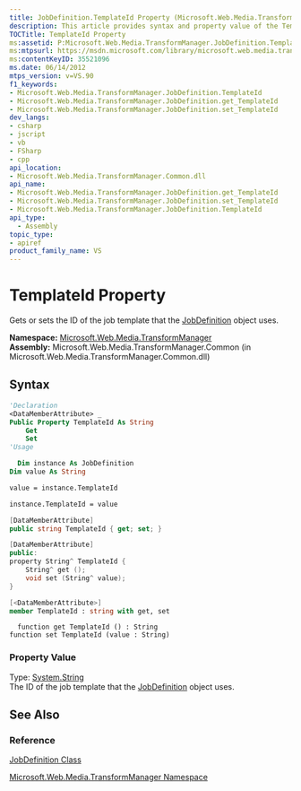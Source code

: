 ```yaml
---
title: JobDefinition.TemplateId Property (Microsoft.Web.Media.TransformManager)
description: This article provides syntax and property value of the TemplateId Property, which gets or sets the ID of the job template that the JobDefinition object uses.
TOCTitle: TemplateId Property
ms:assetid: P:Microsoft.Web.Media.TransformManager.JobDefinition.TemplateId
ms:mtpsurl: https://msdn.microsoft.com/library/microsoft.web.media.transformmanager.jobdefinition.templateid(v=VS.90)
ms:contentKeyID: 35521096
ms.date: 06/14/2012
mtps_version: v=VS.90
f1_keywords:
- Microsoft.Web.Media.TransformManager.JobDefinition.TemplateId
- Microsoft.Web.Media.TransformManager.JobDefinition.get_TemplateId
- Microsoft.Web.Media.TransformManager.JobDefinition.set_TemplateId
dev_langs:
- csharp
- jscript
- vb
- FSharp
- cpp
api_location:
- Microsoft.Web.Media.TransformManager.Common.dll
api_name:
- Microsoft.Web.Media.TransformManager.JobDefinition.get_TemplateId
- Microsoft.Web.Media.TransformManager.JobDefinition.set_TemplateId
- Microsoft.Web.Media.TransformManager.JobDefinition.TemplateId
api_type:
  - Assembly
topic_type:
- apiref
product_family_name: VS
---
```


# TemplateId Property

Gets or sets the ID of the job template that the [JobDefinition](jobdefinition-class-microsoft-web-media-transformmanager.md) object uses.

**Namespace:**  [Microsoft.Web.Media.TransformManager](microsoft-web-media-transformmanager-namespace.md)  
**Assembly:**  Microsoft.Web.Media.TransformManager.Common (in Microsoft.Web.Media.TransformManager.Common.dll)

## Syntax

```vb
'Declaration
<DataMemberAttribute> _
Public Property TemplateId As String
    Get
    Set
'Usage

  Dim instance As JobDefinition
Dim value As String

value = instance.TemplateId

instance.TemplateId = value
```

```csharp
[DataMemberAttribute]
public string TemplateId { get; set; }
```

```cpp
[DataMemberAttribute]
public:
property String^ TemplateId {
    String^ get ();
    void set (String^ value);
}
```

``` fsharp
[<DataMemberAttribute>]
member TemplateId : string with get, set
```

```jscript
  function get TemplateId () : String
function set TemplateId (value : String)
```

### Property Value

Type: [System.String](https://msdn.microsoft.com/library/s1wwdcbf)  
The ID of the job template that the [JobDefinition](jobdefinition-class-microsoft-web-media-transformmanager.md) object uses.  

## See Also

### Reference

[JobDefinition Class](jobdefinition-class-microsoft-web-media-transformmanager.md)

[Microsoft.Web.Media.TransformManager Namespace](microsoft-web-media-transformmanager-namespace.md)
